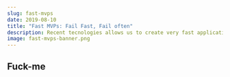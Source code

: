 ```yaml
---
slug: fast-mvps
date: 2019-08-10
title: "Fast MVPs: Fail Fast, Fail often"
description: Recent tecnologies allows us to create very fast applications. Serverless, firebase, cloud coomputing will be one of the terms we will be explaining
image: fast-mvps-banner.png
---
```


## Fuck-me